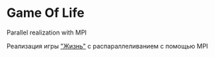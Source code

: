 # Game Of Life
Parallel realization with MPI

Реализация игры ["Жизнь"](https://ru.wikipedia.org/wiki/%D0%96%D0%B8%D0%B7%D0%BD%D1%8C_(%D0%B8%D0%B3%D1%80%D0%B0)) с распараллеливанием с помощью MPI
